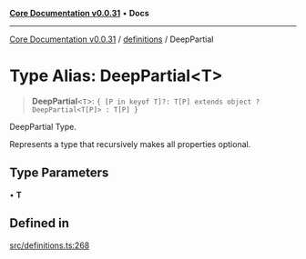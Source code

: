[**Core Documentation v0.0.31**](../../README.md) • **Docs**

***

[Core Documentation v0.0.31](../../modules.md) / [definitions](../README.md) / DeepPartial

# Type Alias: DeepPartial\<T\>

> **DeepPartial**\<`T`\>: `{ [P in keyof T]?: T[P] extends object ? DeepPartial<T[P]> : T[P] }`

DeepPartial Type.

Represents a type that recursively makes all properties optional.

## Type Parameters

• **T**

## Defined in

[src/definitions.ts:268](https://github.com/stonemjs/core/blob/063868c8035bce8a9a9b73263c757aec9b0c12c8/src/definitions.ts#L268)
